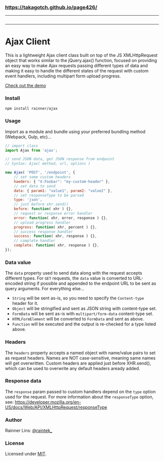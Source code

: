 ### https://takagotch.github.io/page426/
---



```
```

---
[twitter]: http://twitter.com/raintek_
[demo]: https://rainner.github.io/ajax/
[mit]: http://www.opensource.org/licenses/mit-license.php

# Ajax Client

This is a lightweight Ajax client class built on top of the JS XMLHttpRequest object that works similar to the jQuery.ajax() function, focused on providing an easy way to make Ajax requests passing different types of data and making it easy to handle the different states of the request with custom event handlers, including multipart form upload progress.

[Check out the demo][demo]

### Install

```bash
npm install rainner/ajax
```

### Usage
Import as a module and bundle using your preferred bundling method (Webpack, Gulp, etc)...

```js
// import class
import Ajax from 'ajax';

// send JSON data, get JSON response from endpoint
// Syntax: Ajax( method, url, options )

new Ajax( 'POST', '/endpoint', {
    // set some custom headers
    haeders: { "X-Foobar": "my-custom-header" },
    // set data to send
    data: { param1: "value1", param2: "value2" },
    // set responseType to be parsed
    type: 'json',
    // just before xhr.send()
    before: function( xhr ) {},
    // request or response error handler
    error: function( xhr, error, response ) {},
    // upload progress handler
    progress: function( xhr, percent ) {},
    // success response handler
    success: function( xhr, response ) {},
    // complete handler
    complete: function( xhr, response ) {},
});
```

### Data value

The `data` property used to send data along with the request accepts different types. For `GET` requests, the `data` value is converted to URL-encoded string if possible and appended to the endpoint URL to be sent as query arguments. For everything else...

* `String` will be sent as-is, so you need to specify the `Content-type` header for it.
* `Object` will be stringified and sent as JSON string with content-type set.
* `FormData` will be sent as-is with `multipart/form-data` content-type set.
* `HTMLFormElement` will be converted to `FormData` and sent as above.
* `Function` will be executed and the output is re-checked for a type listed above.

### Headers

The `headers` property accepts a named object with name/value pairs to set as request headers. Names are NOT case-sensitive, meaning same names will get overwritten. Custom headers are applied just before XHR.send(), which can be used to overwrite any default headers aready added.

### Response data

The `response` param passed to custom handlers depend on the `type` option used for the request. For more information about the `responseType` option, see: https://developer.mozilla.org/en-US/docs/Web/API/XMLHttpRequest/responseType

### Author

Rainner Lins: [@raintek_][twitter]

### License

Licensed under [MIT][mit].

